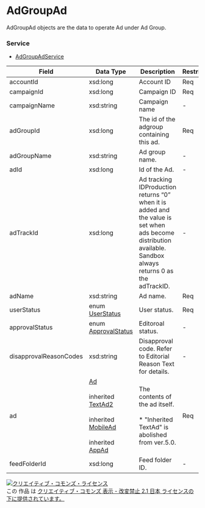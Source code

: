 # AdGroupAd
AdGroupAd objects are the data to operate Ad under Ad Group.
### Service
+ [AdGroupAdService](../services/AdGroupAdService.md)

| Field | Data Type | Description | Restrictions | 
|---|---|---|---|
| accountId| xsd:long| Account ID| Req| Req| Req |
| campaignId| xsd:long| Campaign ID| Req| Req| Req |
| campaignName| xsd:string| Campaign name| -| -| - |
| adGroupId| xsd:long| The id of the adgroup containing this ad.| Req| Req| Req |
| adGroupName| xsd:string| Ad group name.| -| -| - |
| adId| xsd:long| Id of the Ad.| -| Req| Req |
| adTrackId| xsd:long| Ad tracking IDProduction returns “0” when it is added and the value is set when ads become distribution available. Sandbox always returns 0 as the adTrackID.| -| -| - |
| adName| xsd:string| Ad name.| Req| Opt| - |
| userStatus| enum<br><a href="./UserStatus.md">UserStatus</a>| User status.| Req| Opt| - |
| approvalStatus| enum<br><a href="./ApprovalStatus.md">ApprovalStatus</a>| Editoroal status.| -| -| - |
| disapprovalReasonCodes| xsd:string| Disapproval code. Refer to Editorial Reason Text for details.| -| -| - |
| ad| <a href="./Ad.md">Ad</a><br><br>			inherited <a href="./TextAd2.md">TextAd2</a><br><br>			inherited <a href="./MobileAd.md">MobileAd</a><br><br>			inherited <a href="./AppAd.md">AppAd</a>| The contents of the ad itself.<br><br>		* "Inherited TextAd" is abolished from ver.5.0.| Req| -| - |
| feedFolderId| xsd:long| Feed folder ID.| -| -| - |
<a rel="license" href="http://creativecommons.org/licenses/by-nd/2.1/jp/"><img alt="クリエイティブ・コモンズ・ライセンス" style="border-width:0" src="https://i.creativecommons.org/l/by-nd/2.1/jp/88x31.png" /></a><br />この 作品 は <a rel="license" href="http://creativecommons.org/licenses/by-nd/2.1/jp/">クリエイティブ・コモンズ 表示 - 改変禁止 2.1 日本 ライセンスの下に提供されています。</a>
